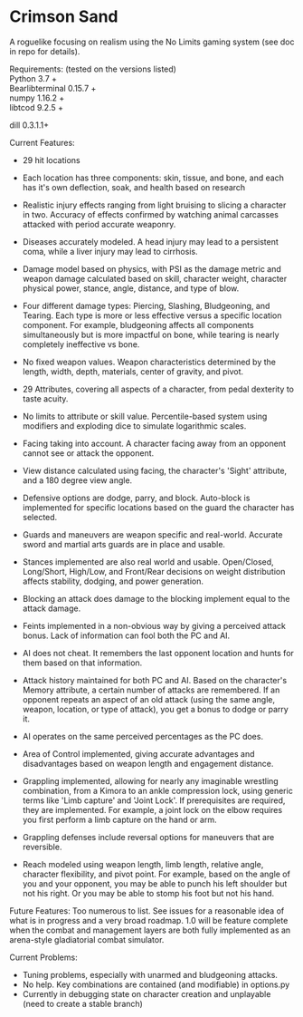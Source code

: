 # Crimson Sand

A roguelike focusing on realism using the No Limits gaming system (see doc in repo for details). 

Requirements: (tested on the versions listed)</br>
Python 3.7 +</br>
Bearlibterminal 0.15.7 +</br>
numpy 1.16.2 +</br>
libtcod 9.2.5 +</br>

dill 0.3.1.1+</br>



Current Features:

- 29 hit locations

- Each location has three components: skin, tissue, and bone, and each has it's own deflection, soak, and health based on research

- Realistic injury effects ranging from light bruising to slicing a character in two. Accuracy of effects confirmed by watching animal carcasses attacked with period accurate weaponry. 

- Diseases accurately modeled. A head injury may lead to a persistent coma, while a liver injury may lead to cirrhosis. 

- Damage model based on physics, with PSI as the damage metric and weapon damage calculated based on skill, character weight, character physical power, stance, angle, distance, and type of blow. 

- Four different damage types: Piercing, Slashing, Bludgeoning, and Tearing. Each type is more or less effective versus a specific location component. For example, bludgeoning affects all components simultaneously but is more impactful on bone, while tearing is nearly completely ineffective vs bone. 

- No fixed weapon values. Weapon characteristics determined by the length, width, depth, materials, center of gravity, and pivot. 

- 29 Attributes, covering all aspects of a character, from pedal dexterity to taste acuity.

- No limits to attribute or skill value. Percentile-based system using modifiers and exploding dice to simulate logarithmic scales.

- Facing taking into account. A character facing away from an opponent cannot see or attack the opponent. 

- View distance calculated using facing, the character's 'Sight' attribute, and a 180 degree view angle. 

- Defensive options are dodge, parry, and block. Auto-block is implemented for specific locations based on the guard the character has selected. 

- Guards and maneuvers are weapon specific and real-world. Accurate sword and martial arts guards are in place and usable. 

- Stances implemented are also real world and usable. Open/Closed, Long/Short, High/Low, and Front/Rear decisions on weight distribution affects stability, dodging, and power generation.

- Blocking an attack does damage to the blocking implement equal to the attack damage.

- Feints implemented in a non-obvious way by giving a perceived attack bonus. Lack of information can fool both the PC and AI. 

- AI does not cheat. It remembers the last opponent location and hunts for them based on that information. 

- Attack history maintained for both PC and AI. Based on the character's Memory attribute, a certain number of attacks are remembered. If an opponent repeats an aspect of an old attack (using the same angle, weapon, location, or type of attack), you get a bonus to dodge or parry it. 

- AI operates on the same perceived percentages as the PC does. 

- Area of Control implemented, giving accurate advantages and disadvantages based on weapon length and engagement distance.

- Grappling implemented, allowing for nearly any imaginable wrestling combination, from a Kimora to an ankle compression lock, using generic terms like 'Limb capture' and 'Joint Lock'. If prerequisites are required, they are implemented. For example, a joint lock on the elbow requires you first perform a limb capture on the hand or arm. 

- Grappling defenses include reversal options for maneuvers that are reversible.

- Reach modeled using weapon length, limb length, relative angle, character flexibility, and pivot point. For example, based on the angle of you and your opponent, you may be able to punch his left shoulder but not his right. Or you may be able to stomp his foot but not his hand. 

  



Future Features: Too numerous to list. See issues for a reasonable idea of what is in progress and a very broad roadmap. 1.0 will be feature complete when the combat and management layers are both fully implemented as an arena-style gladiatorial combat simulator.  



Current Problems:

- Tuning problems, especially with unarmed and bludgeoning attacks.
- No help. Key combinations are contained (and modifiable) in options.py
- Currently in debugging state on character creation and unplayable (need to create a stable branch)

